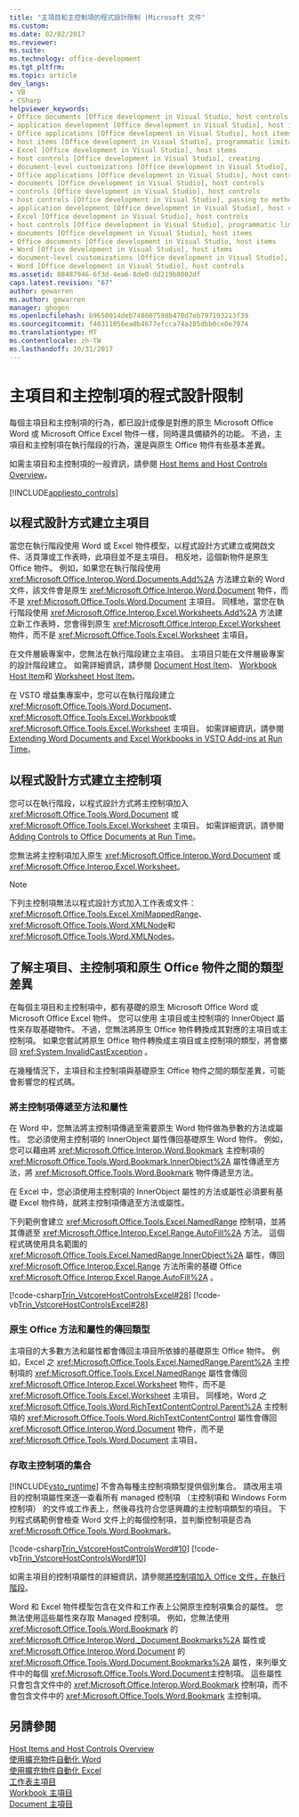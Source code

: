 ```yaml
---
title: "主項目和主控制項的程式設計限制 |Microsoft 文件"
ms.custom: 
ms.date: 02/02/2017
ms.reviewer: 
ms.suite: 
ms.technology: office-development
ms.tgt_pltfrm: 
ms.topic: article
dev_langs:
- VB
- CSharp
helpviewer_keywords:
- Office documents [Office development in Visual Studio, host controls
- application development [Office development in Visual Studio], host items
- Office applications [Office development in Visual Studio], host items
- host items [Office development in Visual Studio], programmatic limitations
- Excel [Office development in Visual Studio], host items
- host controls [Office development in Visual Studio], creating
- document-level customizations [Office development in Visual Studio], host controls
- Office applications [Office development in Visual Studio], host controls
- documents [Office development in Visual Studio], host controls
- controls [Office development in Visual Studio], host controls
- host controls [Office development in Visual Studio], passing to methods and properties
- application development [Office development in Visual Studio], host controls
- Excel [Office development in Visual Studio], host controls
- host controls [Office development in Visual Studio], programmatic limitations
- documents [Office development in Visual Studio], host items
- Office documents [Office development in Visual Studio, host items
- Word [Office development in Visual Studio], host items
- document-level customizations [Office development in Visual Studio], host items
- Word [Office development in Visual Studio], host controls
ms.assetid: 88487946-6f3d-4ea6-8de0-dd219b8002df
caps.latest.revision: "67"
author: gewarren
ms.author: gewarren
manager: ghogen
ms.openlocfilehash: b9650014deb748607598b470d7eb797193213f39
ms.sourcegitcommit: f40311056ea0b4677efcca74a285dbb0ce0e7974
ms.translationtype: MT
ms.contentlocale: zh-TW
ms.lasthandoff: 10/31/2017
---
```

# <a name="programmatic-limitations-of-host-items-and-host-controls"></a>主項目和主控制項的程式設計限制
  每個主項目和主控制項的行為，都已設計成像是對應的原生 Microsoft Office Word 或 Microsoft Office Excel 物件一樣，同時還具備額外的功能。 不過，主項目和主控制項在執行階段的行為，還是與原生 Office 物件有些基本差異。  
  
 如需主項目和主控制項的一般資訊，請參閱 [Host Items and Host Controls Overview](../vsto/host-items-and-host-controls-overview.md)。  
  
 [!INCLUDE[appliesto_controls](../vsto/includes/appliesto-controls-md.md)]  
  
## <a name="programmatically-creating-host-items"></a>以程式設計方式建立主項目  
 當您在執行階段使用 Word 或 Excel 物件模型，以程式設計方式建立或開啟文件、活頁簿或工作表時，此項目並不是主項目。 相反地，這個新物件是原生 Office 物件。 例如，如果您在執行階段使用 <xref:Microsoft.Office.Interop.Word.Documents.Add%2A> 方法建立新的 Word 文件，該文件會是原生 <xref:Microsoft.Office.Interop.Word.Document> 物件，而不是 <xref:Microsoft.Office.Tools.Word.Document> 主項目。 同樣地，當您在執行階段使用 <xref:Microsoft.Office.Interop.Excel.Worksheets.Add%2A> 方法建立新工作表時，您會得到原生 <xref:Microsoft.Office.Interop.Excel.Worksheet> 物件，而不是 <xref:Microsoft.Office.Tools.Excel.Worksheet> 主項目。  
  
 在文件層級專案中，您無法在執行階段建立主項目。 主項目只能在文件層級專案的設計階段建立。 如需詳細資訊，請參閱 [Document Host Item](../vsto/document-host-item.md)、 [Workbook Host Item](../vsto/workbook-host-item.md)和 [Worksheet Host Item](../vsto/worksheet-host-item.md)。  
  
 在 VSTO 增益集專案中，您可以在執行階段建立 <xref:Microsoft.Office.Tools.Word.Document>、 <xref:Microsoft.Office.Tools.Excel.Workbook>或 <xref:Microsoft.Office.Tools.Excel.Worksheet> 主項目。 如需詳細資訊，請參閱 [Extending Word Documents and Excel Workbooks in VSTO Add-ins at Run Time](../vsto/extending-word-documents-and-excel-workbooks-in-vsto-add-ins-at-run-time.md)。  
  
## <a name="programmatically-creating-host-controls"></a>以程式設計方式建立主控制項  
 您可以在執行階段，以程式設計方式將主控制項加入 <xref:Microsoft.Office.Tools.Word.Document> 或 <xref:Microsoft.Office.Tools.Excel.Worksheet> 主項目。 如需詳細資訊，請參閱 [Adding Controls to Office Documents at Run Time](../vsto/adding-controls-to-office-documents-at-run-time.md)。  
  
 您無法將主控制項加入原生 <xref:Microsoft.Office.Interop.Word.Document> 或 <xref:Microsoft.Office.Interop.Excel.Worksheet>。  
  
> [!NOTE]  
>  下列主控制項無法以程式設計方式加入工作表或文件： <xref:Microsoft.Office.Tools.Excel.XmlMappedRange>、 <xref:Microsoft.Office.Tools.Word.XMLNode>和 <xref:Microsoft.Office.Tools.Word.XMLNodes>。  
  
## <a name="understanding-type-differences-between-host-items-host-controls-and-native-office-objects"></a>了解主項目、主控制項和原生 Office 物件之間的類型差異  
 在每個主項目和主控制項中，都有基礎的原生 Microsoft Office Word 或 Microsoft Office Excel 物件。 您可以使用 主項目或主控制項的 InnerObject 屬性來存取基礎物件。 不過，您無法將原生 Office 物件轉換成其對應的主項目或主控制項。 如果您嘗試將原生 Office 物件轉換成主項目或主控制項的類型，將會擲回 <xref:System.InvalidCastException> 。  
  
 在幾種情況下，主項目和主控制項與基礎原生 Office 物件之間的類型差異，可能會影響您的程式碼。  
  
### <a name="passing-host-controls-to-methods-and-properties"></a>將主控制項傳遞至方法和屬性  
 在 Word 中，您無法將主控制項傳遞至需要原生 Word 物件做為參數的方法或屬性。 您必須使用主控制項的 InnerObject 屬性傳回基礎原生 Word 物件。 例如，您可以藉由將 <xref:Microsoft.Office.Interop.Word.Bookmark> 主控制項的 <xref:Microsoft.Office.Tools.Word.Bookmark.InnerObject%2A> 屬性傳遞至方法，將 <xref:Microsoft.Office.Tools.Word.Bookmark> 物件傳遞至方法。  
  
 在 Excel 中，您必須使用主控制項的 InnerObject 屬性的方法或屬性必須要有基礎 Excel 物件時，就將主控制項傳遞至方法或屬性。  
  
 下列範例會建立 <xref:Microsoft.Office.Tools.Excel.NamedRange> 控制項，並將其傳遞至 <xref:Microsoft.Office.Interop.Excel.Range.AutoFill%2A> 方法。 這個程式碼使用具名範圍的 <xref:Microsoft.Office.Tools.Excel.NamedRange.InnerObject%2A> 屬性，傳回 <xref:Microsoft.Office.Interop.Excel.Range> 方法所需的基礎 Office <xref:Microsoft.Office.Interop.Excel.Range.AutoFill%2A> 。  
  
 [!code-csharp[Trin_VstcoreHostControlsExcel#28](../vsto/codesnippet/CSharp/Trin_VstcoreHostControlsExcelCS/Sheet1.cs#28)]
 [!code-vb[Trin_VstcoreHostControlsExcel#28](../vsto/codesnippet/VisualBasic/Trin_VstcoreHostControlsExcelVB/Sheet1.vb#28)]  
  
### <a name="return-types-of-native-office-methods-and-properties"></a>原生 Office 方法和屬性的傳回類型  
 主項目的大多數方法和屬性都會傳回主項目所依據的基礎原生 Office 物件。 例如，Excel 之 <xref:Microsoft.Office.Tools.Excel.NamedRange.Parent%2A> 主控制項的 <xref:Microsoft.Office.Tools.Excel.NamedRange> 屬性會傳回 <xref:Microsoft.Office.Interop.Excel.Worksheet> 物件，而不是 <xref:Microsoft.Office.Tools.Excel.Worksheet> 主項目。 同樣地，Word 之 <xref:Microsoft.Office.Tools.Word.RichTextContentControl.Parent%2A> 主控制項的 <xref:Microsoft.Office.Tools.Word.RichTextContentControl> 屬性會傳回 <xref:Microsoft.Office.Interop.Word.Document> 物件，而不是 <xref:Microsoft.Office.Tools.Word.Document> 主項目。  
  
### <a name="accessing-collections-of-host-controls"></a>存取主控制項的集合  
 [!INCLUDE[vsto_runtime](../vsto/includes/vsto-runtime-md.md)] 不會為每種主控制項類型提供個別集合。 請改用主項目的控制項屬性來逐一查看所有 managed 控制項 （主控制項和 Windows Form 控制項） 的文件或工作表上，然後尋找符合您感興趣的主控制項類型的項目。 下列程式碼範例會檢查 Word 文件上的每個控制項，並判斷控制項是否為 <xref:Microsoft.Office.Tools.Word.Bookmark>。  
  
 [!code-csharp[Trin_VstcoreHostControlsWord#10](../vsto/codesnippet/CSharp/trin_vstcorehostcontrolsword/ThisDocument.cs#10)]
 [!code-vb[Trin_VstcoreHostControlsWord#10](../vsto/codesnippet/VisualBasic/Trin_VstcoreHostControlsWordVB/ThisDocument.vb#10)]  
  
 如需主項目的控制項屬性的詳細資訊，請參閱[將控制項加入 Office 文件，在執行階段](../vsto/adding-controls-to-office-documents-at-run-time.md)。  
  
 Word 和 Excel 物件模型包含在文件和工作表上公開原生控制項集合的屬性。 您無法使用這些屬性來存取 Managed 控制項。 例如，您無法使用 <xref:Microsoft.Office.Tools.Word.Bookmark> 的 <xref:Microsoft.Office.Interop.Word._Document.Bookmarks%2A> 屬性或 <xref:Microsoft.Office.Interop.Word.Document> 的 <xref:Microsoft.Office.Tools.Word.Document.Bookmarks%2A> 屬性，來列舉文件中的每個 <xref:Microsoft.Office.Tools.Word.Document>主控制項。 這些屬性只會包含文件中的 <xref:Microsoft.Office.Interop.Word.Bookmark> 控制項，而不會包含文件中的 <xref:Microsoft.Office.Tools.Word.Bookmark> 主控制項。  
  
## <a name="see-also"></a>另請參閱  
 [Host Items and Host Controls Overview](../vsto/host-items-and-host-controls-overview.md)   
 [使用擴充物件自動化 Word](../vsto/automating-word-by-using-extended-objects.md)   
 [使用擴充物件自動化 Excel](../vsto/automating-excel-by-using-extended-objects.md)   
 [工作表主項目](../vsto/worksheet-host-item.md)   
 [Workbook 主項目](../vsto/workbook-host-item.md)   
 [Document 主項目](../vsto/document-host-item.md)  
  
  